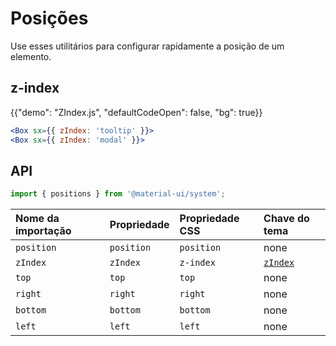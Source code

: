 # Posições

<p class="description">Use esses utilitários para configurar rapidamente a posição de um elemento.</p>

## z-index

{{"demo": "ZIndex.js", "defaultCodeOpen": false, "bg": true}}

```jsx
<Box sx={{ zIndex: 'tooltip' }}>
<Box sx={{ zIndex: 'modal' }}>
```

## API

```js
import { positions } from '@material-ui/system';
```

| Nome da importação | Propriedade | Propriedade CSS | Chave do tema                                                              |
| :----------------- | :---------- | :-------------- | :------------------------------------------------------------------------- |
| `position`         | `position`  | `position`      | none                                                                       |
| `zIndex`           | `zIndex`    | `z-index`       | [`zIndex`](/material-ui/customization/default-theme/?expand-path=$.zIndex) |
| `top`              | `top`       | `top`           | none                                                                       |
| `right`            | `right`     | `right`         | none                                                                       |
| `bottom`           | `bottom`    | `bottom`        | none                                                                       |
| `left`             | `left`      | `left`          | none                                                                       |

